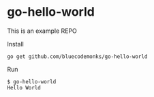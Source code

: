 # go-hello-world

This is an example REPO

Install

```
go get github.com/bluecodemonks/go-hello-world
```

Run

```
$ go-hello-world
Hello World
```
